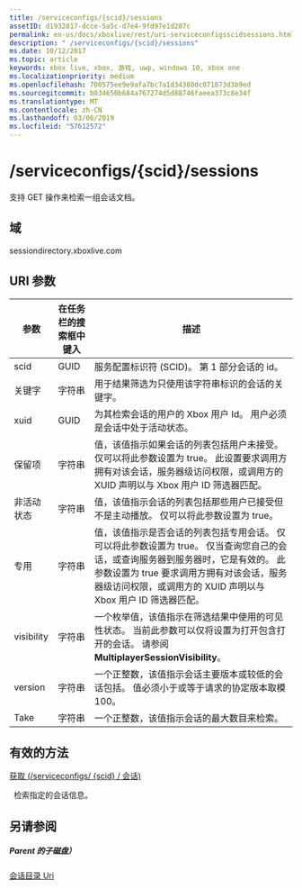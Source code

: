 ```yaml
---
title: /serviceconfigs/{scid}/sessions
assetID: d1932817-dcce-5a5c-d7e4-9fd97e1d287c
permalink: en-us/docs/xboxlive/rest/uri-serviceconfigsscidsessions.html
description: " /serviceconfigs/{scid}/sessions"
ms.date: 10/12/2017
ms.topic: article
keywords: xbox live, xbox, 游戏, uwp, windows 10, xbox one
ms.localizationpriority: medium
ms.openlocfilehash: 700575ee9e9afa7bc7a1d34388dc071873d3b9ed
ms.sourcegitcommit: b034650b684a767274d5d88746faeea373c8e34f
ms.translationtype: MT
ms.contentlocale: zh-CN
ms.lasthandoff: 03/06/2019
ms.locfileid: "57612572"
---
```

# <a name="serviceconfigsscidsessions"></a>/serviceconfigs/{scid}/sessions
支持 GET 操作来检索一组会话文档。 
<a id="ID4EO"></a>

 
## <a name="domain"></a>域
sessiondirectory.xboxlive.com  
<a id="ID4ET"></a>

 
## <a name="uri-parameters"></a>URI 参数
 
| 参数| 在任务栏的搜索框中键入| 描述| 
| --- | --- | --- | 
| scid| GUID| 服务配置标识符 (SCID)。 第 1 部分会话的 id。| 
| 关键字| 字符串| 用于结果筛选为只使用该字符串标识的会话的关键字。| 
| xuid| GUID| 为其检索会话的用户的 Xbox 用户 Id。 用户必须是会话中处于活动状态。| 
| 保留项| 字符串| 值，该值指示如果会话的列表包括用户未接受。 仅可以将此参数设置为 true。 此设置要求调用方拥有对该会话，服务器级访问权限，或调用方的 XUID 声明以与 Xbox 用户 ID 筛选器匹配。 | 
| 非活动状态| 字符串| 值，该值指示会话的列表包括那些用户已接受但不是主动播放。 仅可以将此参数设置为 true。| 
| 专用| 字符串| 值，该值指示是否会话的列表包括专用会话。 仅可以将此参数设置为 true。 仅当查询您自己的会话，或查询服务器到服务器时，它是有效的。 此参数设置为 true 要求调用方拥有对该会话，服务器级访问权限，或调用方的 XUID 声明以与 Xbox 用户 ID 筛选器匹配。 | 
| visibility| 字符串| 一个枚举值，该值指示在筛选结果中使用的可见性状态。 当前此参数可以仅将设置为打开包含打开的会话。 请参阅<b>MultiplayerSessionVisibility</b>。| 
| version| 字符串| 一个正整数，该值指示会话主要版本或较低的会话包括。 值必须小于或等于请求的协定版本取模 100。| 
| Take| 字符串| 一个正整数，该值指示会话的最大数目来检索。| 
  
<a id="ID4E1D"></a>

 
## <a name="valid-methods"></a>有效的方法

[获取 (/serviceconfigs/ {scid} / 会话)](uri-serviceconfigsscidsessionsget.md)

&nbsp;&nbsp;检索指定的会话信息。
 
<a id="ID4EEE"></a>

 
## <a name="see-also"></a>另请参阅
 
<a id="ID4EGE"></a>

 
##### <a name="parent"></a>Parent 的子磁盘） 

[会话目录 Uri](atoc-reference-sessiondirectory.md)

   